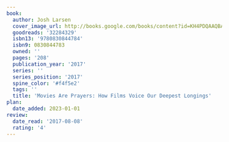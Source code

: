 ```yaml
---
book:
  author: Josh Larsen
  cover_image_url: http://books.google.com/books/content?id=KH4PDQAAQBAJ&printsec=frontcover&img=1&zoom=1&source=gbs_api
  goodreads: '32284329'
  isbn13: '9780830844784'
  isbn9: 0830844783
  owned: ''
  pages: '208'
  publication_year: '2017'
  series: ''
  series_position: '2017'
  spine_color: '#f4f5e2'
  tags: ''
  title: 'Movies Are Prayers: How Films Voice Our Deepest Longings'
plan:
  date_added: 2023-01-01
review:
  date_read: '2017-08-08'
  rating: '4'
---
```

